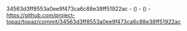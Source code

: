 34563d3ff8553a0ee9f473ca6c88e38ff51922ac -  () -  () - https://github.com/project-topaz/topaz/commit/34563d3ff8553a0ee9f473ca6c88e38ff51922ac
